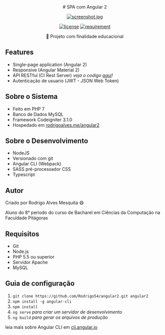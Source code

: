 <center>
# SPA com Angular 2

[![screenshot.jpg](https://s19.postimg.org/972psauib/screenshot.jpg)](https://postimg.org/image/uthq9bt2n/)

[![license](https://img.shields.io/github/license/Rodrigo54/angular2.svg)]()
[![requirement](https://img.shields.io/badge/API-Codeigniter-orange.svg)](https://github.com/bcit-ci/CodeIgniter)

:closed_book: Projeto com finalidade educacional
</center>

## Features

* Single-page application (Angular 2)
* Responsive (Angular Material 2)
* API RESTful (CI Rest Server) _veja o codigo [aqui](https://github.com/Rodrigo54/angularjs-codeigniter/tree/master/api)!_
* Autenticação de usuario (JWT - JSON Web Token)

## Sobre o Sistema

* Feito em PHP 7
* Banco de Dados MySQL
* Framework Codeigniter 3.1.0
* Hospedado em [rodrigoalves.me/angular2](http://rodrigoalves.me/angular2/)

## Sobre o Desenvolvimento

* NodeJS
* Versionado com git
* Angular CLI (Webpack)
* SASS pré-processador CSS
* Typescript

## Autor

Criado por Rodrigo Alves Mesquita :smile:

Aluno do 8° periodo do curso de Bacharel em Ciências da Computação na Faculdade Pitágoras

## Requisitos

* Git
* Node.js
* PHP 5.5 ou superior
* Servidor Apache
* MySQL

## Guia de configuração

1. `git clone https://github.com/Rodrigo54/angular2.git angular2`
1. `npm install -g angular-cli`
1. `npm install`
1. `ng serve` _para criar um servidor de desenvolvimento_
1. `ng build` _para gerar os arquivos de produção_

leia mais sobre Angular CLI em [cli.angular.io](http://cli.angular.io/)

